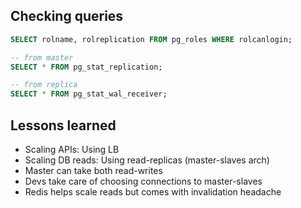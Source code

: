 ## Checking queries
```sql
SELECT rolname, rolreplication FROM pg_roles WHERE rolcanlogin;

-- from master
SELECT * FROM pg_stat_replication;

-- from replica
SELECT * FROM pg_stat_wal_receiver;
```

## Lessons learned
- Scaling APIs: Using LB
- Scaling DB reads: Using read-replicas (master-slaves arch)
- Master can take both read-writes
- Devs take care of choosing connections to master-slaves
- Redis helps scale reads but comes with invalidation headache